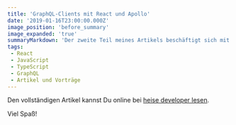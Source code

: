 ```yaml
---
title: 'GraphQL-Clients mit React und Apollo'
date: '2019-01-16T23:00:00.000Z'
image_position: 'before_summary'
image_expanded: 'true'
summaryMarkdown: 'Der zweite Teil meines Artikels beschäftigt sich mit der Frage, wie zu einer bestehenden GraphQL API ein Web-Client gebaut werden kann. Das sehen wir uns exemplarisch an einem Stack bestehend aus React, TypeScript und dem Apollo Framework an.'
tags:
 - React
 - JavaScript
 - TypeScript
 - GraphQL
 - Artikel und Vorträge
---
```


Den vollständigen Artikel kannst Du online bei [heise developer lesen](https://www.heise.de/developer/artikel/GraphQL-Clients-mit-React-und-Apollo-Teil-2-4273017.html).

Viel Spaß!  

